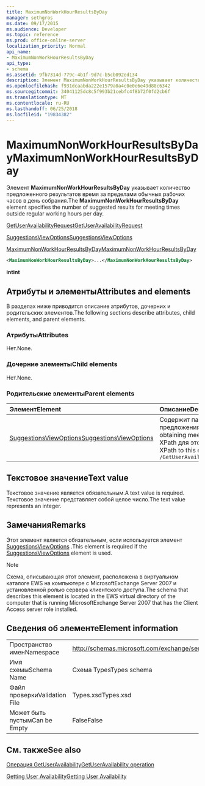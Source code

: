 ```yaml
---
title: MaximumNonWorkHourResultsByDay
manager: sethgros
ms.date: 09/17/2015
ms.audience: Developer
ms.topic: reference
ms.prod: office-online-server
localization_priority: Normal
api_name:
- MaximumNonWorkHourResultsByDay
api_type:
- schema
ms.assetid: 9fb7314d-779c-4b1f-9d7c-b5cb092ed134
description: Элемент MaximumNonWorkHourResultsByDay указывает количество предложенного результатов время за пределами обычных рабочих часов в день собрания.
ms.openlocfilehash: f931dcaabda222e1579a0a4c0e0e6e49d88c6342
ms.sourcegitcommit: 34041125dc8c5f993b21cebfc4f8b72f0fd2cb6f
ms.translationtype: MT
ms.contentlocale: ru-RU
ms.lasthandoff: 06/25/2018
ms.locfileid: "19834382"
---
```

# <a name="maximumnonworkhourresultsbyday"></a><span data-ttu-id="05905-103">MaximumNonWorkHourResultsByDay</span><span class="sxs-lookup"><span data-stu-id="05905-103">MaximumNonWorkHourResultsByDay</span></span>

<span data-ttu-id="05905-104">Элемент **MaximumNonWorkHourResultsByDay** указывает количество предложенного результатов время за пределами обычных рабочих часов в день собрания.</span><span class="sxs-lookup"><span data-stu-id="05905-104">The **MaximumNonWorkHourResultsByDay** element specifies the number of suggested results for meeting times outside regular working hours per day.</span></span> 
  
[<span data-ttu-id="05905-105">GetUserAvailabilityRequest</span><span class="sxs-lookup"><span data-stu-id="05905-105">GetUserAvailabilityRequest</span></span>](getuseravailabilityrequest.md)
  
[<span data-ttu-id="05905-106">SuggestionsViewOptions</span><span class="sxs-lookup"><span data-stu-id="05905-106">SuggestionsViewOptions</span></span>](suggestionsviewoptions.md)
  
[<span data-ttu-id="05905-107">MaximumNonWorkHourResultsByDay</span><span class="sxs-lookup"><span data-stu-id="05905-107">MaximumNonWorkHourResultsByDay</span></span>](maximumnonworkhourresultsbyday.md)
  
```xml
<MaximumNonWorkHourResultsByDay>...</MaximumNonWorkHourResultsByDay>
```

 <span data-ttu-id="05905-108">**int**</span><span class="sxs-lookup"><span data-stu-id="05905-108">**int**</span></span>
## <a name="attributes-and-elements"></a><span data-ttu-id="05905-109">Атрибуты и элементы</span><span class="sxs-lookup"><span data-stu-id="05905-109">Attributes and elements</span></span>

<span data-ttu-id="05905-110">В разделах ниже приводится описание атрибутов, дочерних и родительских элементов.</span><span class="sxs-lookup"><span data-stu-id="05905-110">The following sections describe attributes, child elements, and parent elements.</span></span>
  
### <a name="attributes"></a><span data-ttu-id="05905-111">Атрибуты</span><span class="sxs-lookup"><span data-stu-id="05905-111">Attributes</span></span>

<span data-ttu-id="05905-112">Нет.</span><span class="sxs-lookup"><span data-stu-id="05905-112">None.</span></span>
  
### <a name="child-elements"></a><span data-ttu-id="05905-113">Дочерние элементы</span><span class="sxs-lookup"><span data-stu-id="05905-113">Child elements</span></span>

<span data-ttu-id="05905-114">Нет.</span><span class="sxs-lookup"><span data-stu-id="05905-114">None.</span></span>
  
### <a name="parent-elements"></a><span data-ttu-id="05905-115">Родительские элементы</span><span class="sxs-lookup"><span data-stu-id="05905-115">Parent elements</span></span>

|<span data-ttu-id="05905-116">**Элемент**</span><span class="sxs-lookup"><span data-stu-id="05905-116">**Element**</span></span>|<span data-ttu-id="05905-117">**Описание**</span><span class="sxs-lookup"><span data-stu-id="05905-117">**Description**</span></span>|
|:-----|:-----|
|[<span data-ttu-id="05905-118">SuggestionsViewOptions</span><span class="sxs-lookup"><span data-stu-id="05905-118">SuggestionsViewOptions</span></span>](suggestionsviewoptions.md) <br/> |<span data-ttu-id="05905-119">Содержит параметры для получения сведения о предложения о собрании.</span><span class="sxs-lookup"><span data-stu-id="05905-119">Contains the options for obtaining meeting suggestion information.</span></span>  <br/> <span data-ttu-id="05905-120">XPath для этого элемента:</span><span class="sxs-lookup"><span data-stu-id="05905-120">The following is the XPath to this element:</span></span>  <br/>  `/GetUserAvailabilityRequest/SuggestionViewOptions` <br/> |
   
## <a name="text-value"></a><span data-ttu-id="05905-121">Текстовое значение</span><span class="sxs-lookup"><span data-stu-id="05905-121">Text value</span></span>

<span data-ttu-id="05905-122">Текстовое значение является обязательным.</span><span class="sxs-lookup"><span data-stu-id="05905-122">A text value is required.</span></span> <span data-ttu-id="05905-123">Текстовое значение представляет собой целое число.</span><span class="sxs-lookup"><span data-stu-id="05905-123">The text value represents an integer.</span></span>
  
## <a name="remarks"></a><span data-ttu-id="05905-124">Замечания</span><span class="sxs-lookup"><span data-stu-id="05905-124">Remarks</span></span>

<span data-ttu-id="05905-125">Этот элемент является обязательным, если используется элемент [SuggestionsViewOptions](suggestionsviewoptions.md) .</span><span class="sxs-lookup"><span data-stu-id="05905-125">This element is required if the [SuggestionsViewOptions](suggestionsviewoptions.md) element is used.</span></span> 
  
> [!NOTE]
> <span data-ttu-id="05905-126">Схема, описывающая этот элемент, расположена в виртуальном каталоге EWS на компьютере с MicrosoftExchange Server 2007 и установленной ролью сервера клиентского доступа.</span><span class="sxs-lookup"><span data-stu-id="05905-126">The schema that describes this element is located in the EWS virtual directory of the computer that is running MicrosoftExchange Server 2007 that has the Client Access server role installed.</span></span> 
  
## <a name="element-information"></a><span data-ttu-id="05905-127">Сведения об элементе</span><span class="sxs-lookup"><span data-stu-id="05905-127">Element information</span></span>

|||
|:-----|:-----|
|<span data-ttu-id="05905-128">Пространство имен</span><span class="sxs-lookup"><span data-stu-id="05905-128">Namespace</span></span>  <br/> |http://schemas.microsoft.com/exchange/services/2006/types  <br/> |
|<span data-ttu-id="05905-129">Имя схемы</span><span class="sxs-lookup"><span data-stu-id="05905-129">Schema Name</span></span>  <br/> |<span data-ttu-id="05905-130">Схема Types</span><span class="sxs-lookup"><span data-stu-id="05905-130">Types schema</span></span>  <br/> |
|<span data-ttu-id="05905-131">Файл проверки</span><span class="sxs-lookup"><span data-stu-id="05905-131">Validation File</span></span>  <br/> |<span data-ttu-id="05905-132">Types.xsd</span><span class="sxs-lookup"><span data-stu-id="05905-132">Types.xsd</span></span>  <br/> |
|<span data-ttu-id="05905-133">Может быть пустым</span><span class="sxs-lookup"><span data-stu-id="05905-133">Can be Empty</span></span>  <br/> |<span data-ttu-id="05905-134">False</span><span class="sxs-lookup"><span data-stu-id="05905-134">False</span></span>  <br/> |
   
## <a name="see-also"></a><span data-ttu-id="05905-135">См. также</span><span class="sxs-lookup"><span data-stu-id="05905-135">See also</span></span>



[<span data-ttu-id="05905-136">Операция GetUserAvailability</span><span class="sxs-lookup"><span data-stu-id="05905-136">GetUserAvailability operation</span></span>](getuseravailability-operation.md)


[<span data-ttu-id="05905-137">Getting User Availability</span><span class="sxs-lookup"><span data-stu-id="05905-137">Getting User Availability</span></span>](http://msdn.microsoft.com/library/d4133fcb-9b0f-4e6b-aadf-a389da83516a%28Office.15%29.aspx)

